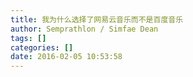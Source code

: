 ```yaml
---
title: 我为什么选择了网易云音乐而不是百度音乐
author: Semprathlon / Simfae Dean
tags: []
categories: []
date: 2016-02-05 10:53:58
---
```

